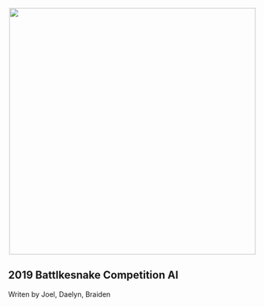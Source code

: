 <p align="center">
  <img width="500" src="https://i.imgur.com/18Z3Kfv.png">
</p>

## 2019 Battlkesnake Competition AI
Writen by Joel, Daelyn, Braiden
